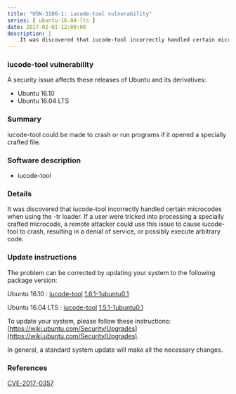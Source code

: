 ```yaml
---
title: "USN-3186-1: iucode-tool vulnerability"
series: [ ubuntu-16.04-lts ]
date: 2017-02-01 12:00:00
description: |
    It was discovered that iucode-tool incorrectly handled certain microcodes when using the -tr loader. If a user were tricked into processing a specially crafted microcode, a remote attacker could use this issue to cause iucode-tool to crash, resulting in a denial of service, or possibly execute arbitrary code. 
--- 
```

 
### iucode-tool vulnerability

A security issue affects these releases of Ubuntu and its derivatives:

* Ubuntu 16.10
* Ubuntu 16.04 LTS

### Summary

iucode-tool could be made to crash or run programs if it opened a specially crafted file.

### Software description

* iucode-tool 

### Details

It was discovered that iucode-tool incorrectly handled certain microcodes when using the -tr loader. If a user were tricked into processing a specially crafted microcode, a remote attacker could use this issue to cause iucode-tool to crash, resulting in a denial of service, or possibly execute arbitrary code. 

### Update instructions

The problem can be corrected by updating your system to the following package version:

Ubuntu 16.10
 : [iucode-tool](https://launchpad.net/ubuntu/+source/iucode-tool) <span> [1.6.1-1ubuntu0.1](https://launchpad.net/ubuntu/+source/iucode-tool/1.6.1-1ubuntu0.1) </span> 

Ubuntu 16.04 LTS
 : [iucode-tool](https://launchpad.net/ubuntu/+source/iucode-tool) <span> [1.5.1-1ubuntu0.1](https://launchpad.net/ubuntu/+source/iucode-tool/1.5.1-1ubuntu0.1) </span> 

To update your system, please follow these instructions: [https://wiki.ubuntu.com/Security/Upgrades](https://wiki.ubuntu.com/Security/Upgrades).

In general, a standard system update will make all the necessary changes. 

### References

 [CVE-2017-0357](http://people.ubuntu.com/~ubuntu-security/cve/CVE-2017-0357)
 
